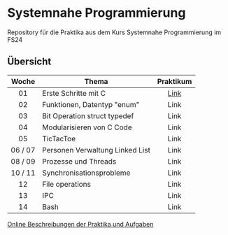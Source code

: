 # Systemnahe Programmierung

Repository für die Praktika aus dem Kurs Systemnahe Programmierung im FS24 

## Übersicht

|  Woche  | Thema                           |                                      Praktikum                                      |
|:-------:|---------------------------------|:-----------------------------------------------------------------------------------:|
|   01    | Erste Schritte mit C            | [Link](https://github.com/zaw4rud0/snp-praktika/tree/main/P01_Erste_Schritte_mit_C) |
|   02    | Funktionen, Datentyp "enum"     |                                        Link                                         |
|   03    | Bit Operation struct typedef    |                                        Link                                         |
|   04    | Modularisieren von C Code       |                                        Link                                         |
|   05    | TicTacToe                       |                                        Link                                         |
| 06 / 07 | Personen Verwaltung Linked List |                                        Link                                         |
| 08 / 09 | Prozesse und Threads            |                                        Link                                         |
| 10 / 11 | Synchronisationsprobleme        |                                        Link                                         |
|   12    | File operations                 |                                        Link                                         |
|   13    | IPC                             |                                        Link                                         |
|   14    | Bash                            |                                        Link                                         |

[Online Beschreibungen der Praktika und Aufgaben](https://github.zhaw.ch/pages/SNP/snp_students)